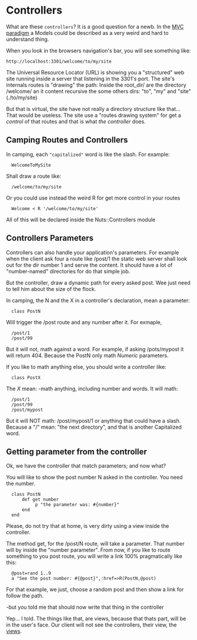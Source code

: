 # Controllers

What are these `controllers`? It is a good question for a newb. In the [MVC
paradigm](http://en.wikipedia.org/wiki/Model%E2%80%93View%E2%80%93Controller#Overview)
a Models could be described as a very weird and hard to understand thing.

When you look in the browsers navigation's bar, you will see something like:

`http://localhost:3301/welcome/to/my/site`

The Universal Resource Locator (URL) is showing you a "structured" web site
running inside a server that listening in the 3301's port. The site's internals
routes is "drawing" the path: Inside the root_dir/ are the directory /welcome/
an it content recursive the some others dirs: "to", "my" and "site"(./to/my/site)

But that is virtual, the site have not really a directory structure like that...
That would be useless. The site use a "routes drawing system" for get a _control_
of that routes and that is what *the controller* does.

## Camping Routes and Controllers

In camping, each `"capitalized"` word is like the slash. For example:

      WelcomeToMySite

Shall draw a route like:

      /welcome/to/my/site

Or you could use instead the weird R for get more control in your routes

      Welcome < R '/welcome/to/my/site'

All of this will be declared inside the Nuts::Controllers module

## Controllers Parameters

Controllers can also handle your application's parameters. For example
when the client ask four a route like /post/1 the static web server shall
look out for the dir number 1 and serve the content. It should have a
lot of "number-named" directories for do that simple job.

But the controller, draw a dynamic path for every asked post. Wee just need
to tell him about the size of the flock.

In camping, the N and the X in a controller's declaration, mean a parameter:

      class PostN

Will trigger the /post route and any number after it. For exmaple, 

      /post/1
      /post/99

But it will not, math against a word. For example, if asking /pots/mypost
it will return 404. Because the PostN only math _Numeric_ parameters.

If you like to math anything else, you should write a controller like:

      class PostX

The _X_ mean: -math anything, including number and words. It will math:

      /post/1
      /post/99
      /post/mypost

But it will NOT math: /post/mypost/1 or anything that could have a slash.
Because a "/" mean: "the next directory", and that is another Capitalized word.

## Getting parameter from the controller

Ok, we have the controller that match parameters; and now what?

You will like to show the post number N asked in the controller. You need the
number.

      class PostN
          def get number
               p "the parameter was: #{number}"
          end
      end

Please, do not try that at home, is very dirty using a view inside the controller.

The method get, for the /post/N route, will take a parameter. That number will by
inside the "number parameter". From now, if you like to route something to you
post route, you will write a link 100% pragmatically like this:

      @post=rand 1..9
      a "See the post number: #{@post}",:href=>R(PostN,@post)

For that example, we just, choose a random post and then show a link for follow
the path.

-but you told me that should now write that thing in the controller

Yep... I told. The things like that, are views, because that thats part, will
be in the user's face. Our client will not see the controllers, their view,
the [views](04_more_about_views.md).
